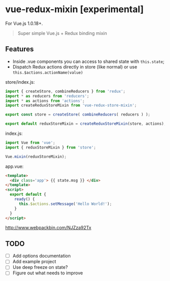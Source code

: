 # vue-redux-mixin [experimental]

For Vue.js 1.0.18+.

> Super simple Vue.js + Redux binding mixin

## Features

- Inside .vue components you can access to shared state with `this.state`;
- Dispatch Redux actions directly in store (like normal) or use `this.$actions.actionName(value)`


store/index.js:

```js
import { createStore, combineReducers } from 'redux';
import * as reducers from 'reducers';
import * as actions from 'actions';
import createReduxStoreMixin from 'vue-redux-store-mixin';

export const store = createStore( combineReducers( reducers ) );

export default reduxStoreMixin = createReduxStoreMixin(store, actions);
```


index.js:

```js
import Vue from 'vue';
import { reduxStoreMixin } from 'store';

Vue.mixin(reduxStoreMixin);
```

app.vue:

```html
<template>
  <div class='app'> {{ state.msg }} </div>
</template>
<script>
  export default {
    ready() {
      this.$actions.setMessage('Hello World!');
    }
  }
</script>
```

http://www.webpackbin.com/NJZza92Tx


## TODO

- [ ] Add options documentation
- [ ] Add example project
- [ ] Use deep freeze on state?
- [ ] Figure out what needs to improve
